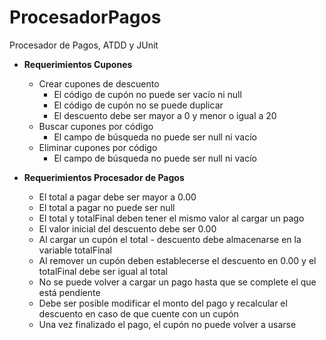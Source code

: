 # ProcesadorPagos
Procesador de Pagos, ATDD y JUnit 

* **Requerimientos Cupones**
  * Crear cupones de descuento
    * El código de cupón no puede ser vacío ni null
    * El código de cupón no se puede duplicar
    * El descuento debe ser mayor a 0 y menor o igual a 20
  * Buscar cupones por código
    * El campo de búsqueda no puede ser null ni vacío
  * Eliminar cupones por código
    * El campo de búsqueda no puede ser null ni vacío

* **Requerimientos Procesador de Pagos**
  * El total a pagar debe ser mayor a 0.00
  * El total a pagar no puede ser null
  * El total y totalFinal deben tener el mismo valor al cargar un pago
  * El valor inicial del descuento debe ser 0.00
  * Al cargar un cupón el total - descuento debe almacenarse en la variable totalFinal
  * Al remover un cupón deben establecerse el descuento en 0.00 y el totalFinal debe ser igual al total
  * No se puede volver a cargar un pago hasta que se complete el que está pendiente
  * Debe ser posible modificar el monto del pago y recalcular el descuento en caso de que cuente con un cupón
  * Una vez finalizado el pago, el cupón no puede volver a usarse
